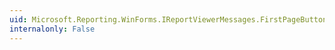 ```yaml
---
uid: Microsoft.Reporting.WinForms.IReportViewerMessages.FirstPageButtonToolTip
internalonly: False
---
```

